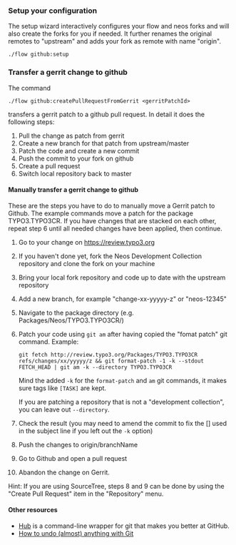 ### Setup your configuration

The setup wizard interactively configures your flow and neos forks and will also create the forks for you if needed. 
It further renames the original remotes to "upstream" and adds your fork as remote with name "origin".  

	./flow github:setup


### Transfer a gerrit change to github

The command 

	./flow github:createPullRequestFromGerrit <gerritPatchId>

transfers a gerrit patch to a github pull request. In detail it does the following steps:

1. Pull the change as patch from gerrit
2. Create a new branch for that patch from upstream/master
3. Patch the code and create a new commit
4. Push the commit to your fork on github
5. Create a pull request
6. Switch local repository back to master


#### Manually transfer a gerrit change to github

These are the steps you have to do to manually move a Gerrit patch to Github. The example commands move a patch for the package TYPO3.TYPO3CR. If you have changes that are stacked on each other, repeat step 6 until all needed changes have been applied, then continue.

1. Go to your change on https://review.typo3.org
2. If you haven't done yet, fork the Neos Development Collection repository and clone the fork on your machine
3. Bring your local fork repository and code up to date with the upstream repository
4. Add a new branch, for example "change-xx-yyyyy-z" or "neos-12345"
5. Navigate to the package directory (e.g. Packages/Neos/TYPO3.TYPO3CR/)
6. Patch your code using `git am` after having copied the "fomat patch" git command. Example:

   `git fetch http://review.typo3.org/Packages/TYPO3.TYPO3CR refs/changes/xx/yyyyy/z && git format-patch -1 -k --stdout FETCH_HEAD | git am -k --directory TYPO3.TYPO3CR`

   Mind the added `-k` for the `format-patch` and `am` git commands, it makes sure tags like `[TASK]` are kept.
   
   If you are patching a repository that is not a "development collection", you can leave out `--directory`.
		
7. Check the result (you may need to amend the commit to fix the [<TAG>] used in the subject line if you left
   out the `-k` option)
8. Push the changes to origin/branchName
9. Go to Github and open a pull request
9. Abandon the change on Gerrit.

Hint: If you are using SourceTree, steps 8 and 9 can be done by using the "Create Pull Request" item in
the "Repository" menu.

#### Other resources

- [Hub](https://hub.github.com/) is a command-line wrapper for git that makes you better at GitHub.
- [How to undo (almost) anything with Git](https://github.com/blog/2019-how-to-undo-almost-anything-with-git)